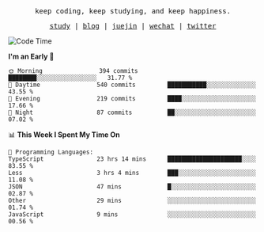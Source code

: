 <p align="center">
  <samp>
    <span>keep coding, keep studying, and keep happiness.</span>
  </samp>
</p>

<p align="center">
  <samp>
    <a href="https://github.com/ouduidui/fe-study">study</a> |
    <a href="https://deweyou.me">blog</a>  |
    <a href="https://juejin.cn/user/4309700183594366">juejin</a> |
    <a href="https://user-images.githubusercontent.com/54696834/165071004-6509e3f2-90c3-448c-9d92-3da42b0c2021.jpeg">wechat</a> |
    <a href="https://twitter.com/ouduidui">twitter</a>
  </samp>
</p>

<!--START_SECTION:waka-->
![Code Time](http://img.shields.io/badge/Code%20Time-3%2C878%20hrs%2011%20mins-blue)

**I'm an Early 🐤** 

```text
🌞 Morning                394 commits         ████████░░░░░░░░░░░░░░░░░   31.77 % 
🌆 Daytime                540 commits         ███████████░░░░░░░░░░░░░░   43.55 % 
🌃 Evening                219 commits         ████░░░░░░░░░░░░░░░░░░░░░   17.66 % 
🌙 Night                  87 commits          ██░░░░░░░░░░░░░░░░░░░░░░░   07.02 % 
```


📊 **This Week I Spent My Time On** 

```text
💬 Programming Languages: 
TypeScript               23 hrs 14 mins      █████████████████████░░░░   83.55 % 
Less                     3 hrs 4 mins        ███░░░░░░░░░░░░░░░░░░░░░░   11.08 % 
JSON                     47 mins             █░░░░░░░░░░░░░░░░░░░░░░░░   02.87 % 
Other                    29 mins             ░░░░░░░░░░░░░░░░░░░░░░░░░   01.74 % 
JavaScript               9 mins              ░░░░░░░░░░░░░░░░░░░░░░░░░   00.56 % 
```


<!--END_SECTION:waka-->
